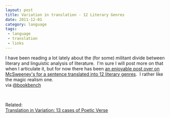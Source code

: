 ```yaml
---
layout: post
title: Variation in translation - 12 Literary Genres
date: 2011-12-01
category: language
tags:
 - language
 - translation
 - links
---
```


<div>I have been reading a lot lately about the (for some) militant divide between literary and linguistic analysis of literature. &nbsp;I'm sure I will post more on that when I articulate it, but for now there has been <a class="offsite-link-inline" href="http://www.mcsweeneys.net/articles/literary-genre-translations" target="_blank">an enjoyable post over on McSweeney's for a sentence translated into 12 literary genres</a>. &nbsp;I rather like the magic realism one.</div>
<div></div>
<div><a class="cpUrl" rel="cpUrl">via&nbsp;</a><a class="cpMention" rel="cpMention" href="http://www.twitter.com/bookbench">@bookbench</a>&nbsp;</div>
<div></div>
<p>&nbsp;</p>
<div>Related:</div>
<div><a href="http://www.limitlesschannels.com/main/2011/10/7/translation-in-variation-thirteen-cases-of-poetic-verse.html" target="_blank">Translation in Variation: 13 cases of Poetic Verse</a></div>
<div><a class="cpUrl" rel="cpUrl"></a></div>
